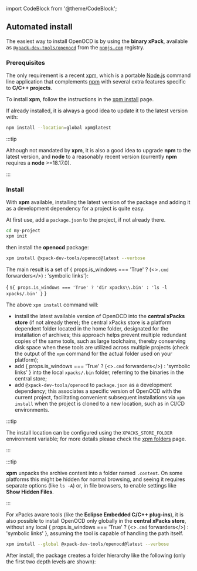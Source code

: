 import CodeBlock from '@theme/CodeBlock';

## Automated install

The easiest way to install OpenOCD is by using the **binary xPack**, available as
[`@xpack-dev-tools/openocd`](https://www.npmjs.com/package/@xpack-dev-tools/openocd)
from the [`npmjs.com`](https://www.npmjs.com) registry.

### Prerequisites

The only requirement is a recent
[xpm](https://xpack.github.io/xpm/), which is a portable
[Node.js](https://nodejs.org) command line application
that complements [npm](https://docs.npmjs.com)
with several extra features specific to
**C/C++ projects**.

To install **xpm**,
follow the instructions in the
[xpm install](https://xpack.github.io/xpm/install/) page.

If already installed, it is always a good idea to update it to the
latest version with:

```sh
npm install --location=global xpm@latest
```

:::tip

Although not mandated by **xpm**, it is also a good idea to upgrade
**npm** to the latest version, and
**node** to a reasonably recent version (currently **npm** requires
a **node** >=18.17.0).

:::

### Install

With **xpm** available, installing
the latest version of the package and adding it as
a development dependency for a project is quite easy.

At first use, add a `package.json` to the project, if not already there.

```sh
cd my-project
xpm init
```

then install the **openocd** package:

```sh
xpm install @xpack-dev-tools/openocd@latest --verbose
```

The main result is a set of { props.is_windows === 'True' ? (<><code>.cmd</code> forwarders</>) : 'symbolic links'}:

<CodeBlock language="console"> {
`${ props.is_windows === 'True' ? 'dir xpacks\\.bin' : 'ls -l xpacks/.bin' }`
}</CodeBlock>

The above `xpm install` command will:

* install the latest available version of OpenOCD
  into the **central xPacks store** (if not already there); the central
  xPacks store is a platform dependent folder located in the home folder,
  designated for the installation of archives; this approach helps prevent
  multiple redundant copies of the same tools, such as large toolchains,
  thereby conserving disk space when these tools are utilized across
  multiple projects
  (check the output of the `xpm` command for the actual
  folder used on your platform);
* add { props.is_windows === 'True' ? (<><code>.cmd</code> forwarders</>) : 'symbolic links' }
  into the local `xpacks/.bin` folder, referring to the binaries in the central store;
* add `@xpack-dev-tools/openocd` to `package.json` as a
  development dependency; this associates a specific version of OpenOCD with
  the current project, facilitating convenient subsequent installations via
  `xpm install` when the project is cloned to a new location, such as in
  CI/CD environments.

:::tip

The install location can be configured using the
`XPACKS_STORE_FOLDER` environment variable; for more details please check the
[xpm folders](https://xpack.github.io/xpm/folders/) page.

:::

:::tip

**xpm** unpacks the archive content into a folder
named `.content`. On some platforms
this might be hidden for normal browsing, and seeing it requires
separate options (like `ls -A`) or, in file browsers, to enable
settings like **Show Hidden Files**.

:::

For xPacks aware tools (like the **Eclipse Embedded C/C++ plug-ins**),
it is also possible to install OpenOCD only globally in the **central
xPacks store**, without any local { props.is_windows === 'True' ? (<><code>.cmd</code> forwarders</>) : 'symbolic links' }, assuming the tool is capable of handling
the path itself.

```sh
xpm install --global @xpack-dev-tools/openocd@latest --verbose
```

After install, the package creates a folder hierarchy like the following
(only the first two depth levels are shown):
